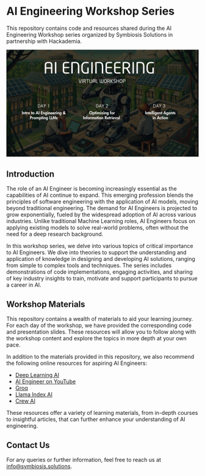 # AI Engineering Workshop Series

This repository contains code and resources shared during the AI Engineering Workshop series organized by Symbiosis Solutions in partnership with Hackademia.

![Program Outline for AI Engineering Workshop series](assets/image.png)

## Introduction

The role of an AI Engineer is becoming increasingly essential as the capabilities of AI continue to expand. This emerging profession blends the principles of software engineering with the application of AI models, moving beyond traditional engineering. The demand for AI Engineers is projected to grow exponentially, fueled by the widespread adoption of AI across various industries. Unlike traditional Machine Learning roles, AI Engineers focus on applying existing models to solve real-world problems, often without the need for a deep research background.

In this workshop series, we delve into various topics of critical importance to AI Engineers. We dive into theories to support the understanding and application of knowledge in designing and developing AI solutions, ranging from simple to complex tools and techniques. The series includes demonstrations of code implementations, engaging activities, and sharing of key industry insights to train, motivate and support participants to pursue a career in AI.

## Workshop Materials

This repository contains a wealth of materials to aid your learning journey. For each day of the workshop, we have provided the corresponding code and presentation slides. These resources will allow you to follow along with the workshop content and explore the topics in more depth at your own pace.

In addition to the materials provided in this repository, we also recommend the following online resources for aspiring AI Engineers:

- [Deep Learning AI](https://www.deeplearning.ai/)
- [AI Engineer on YouTube](https://www.youtube.com/@aiDotEngineer)
- [Groq](https://groq.com/)
- [Llama Index AI](https://www.llamaindex.ai/)
- [Crew AI](https://www.crewai.com/)

These resources offer a variety of learning materials, from in-depth courses to insightful articles, that can further enhance your understanding of AI engineering.

## Contact Us

For any queries or further information, feel free to reach us at [info@symbiosis.solutions](mailto:info@symbiosis.solutions).
